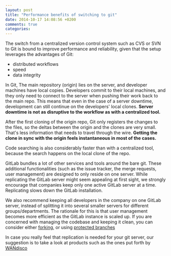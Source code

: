 ```yaml
---
layout: post
title: "Performance benefits of switching to git"
date: 2014-10-17 14:08:56 +0200
comments: true
categories: 
---
```


The switch from a centralized version control system such as CVS or SVN to Git is bound to improve performance and reliability, given that the setup leverages the advantages of Git:

 - distributed workflows
 - speed
 - data integrity

In Git, The main repository (origin) lies on the server, and developer machines have local copies. Developers commit to their local machines, and they only need to connect to the server when pushing their work back to the main repo. This means that even in the case of a server downtime, development can still continue on the developers' local clones. **Server downtime is not as disruptive to the workflow as with a centralized tool.**

After the first cloning of the origin repo, Git only registers the changes to the files, so the deltas between the origin and the clones are very small. That's less information that needs to travel through the wire. **Getting the clone in sync with the origin feels instantaneous in most of the cases.**

Code searching is also considerably faster than with a centralized tool, because the search happens on the local clone of the repo.

GitLab bundles a lot of other services and tools around the bare git. These additional functionalities (such as the issue tracker, the merge requests, user management) are designed to only reside on one server. While replicating the GitLab server might seem appealing at first sight, we strongly encourage that companies keep only one active GitLab server at a time. Replicating slows down the GitLab installation.

We also recommend keeping all developers in the company on one GitLab server, instead of splitting it into several smaller servers for different groups/departments. The rationale for this is that user management becomes more efficient as the GitLab instance is scaled up. If you are concerned with managing the codebase and keeping it clean, you can consider either [forking](http://blogs.atlassian.com/2013/05/git-branching-and-forking-in-the-enterprise-why-fork/), or using [protected branches](http://doc.gitlab.com/ce/permissions/permissions.html)

In case you really feel that replication is needed for your git server, our suggestion is to take a look at products such as the ones put forth by [WANdisco](http://www.wandisco.com/)
